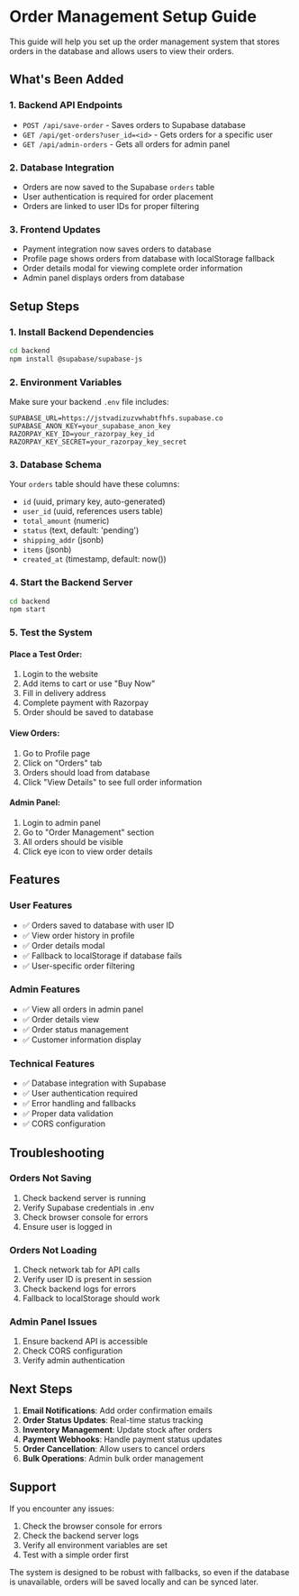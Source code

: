 # Order Management Setup Guide

This guide will help you set up the order management system that stores orders in the database and allows users to view their orders.

## What's Been Added

### 1. Backend API Endpoints
- `POST /api/save-order` - Saves orders to Supabase database
- `GET /api/get-orders?user_id=<id>` - Gets orders for a specific user
- `GET /api/admin-orders` - Gets all orders for admin panel

### 2. Database Integration
- Orders are now saved to the Supabase `orders` table
- User authentication is required for order placement
- Orders are linked to user IDs for proper filtering

### 3. Frontend Updates
- Payment integration now saves orders to database
- Profile page shows orders from database with localStorage fallback
- Order details modal for viewing complete order information
- Admin panel displays orders from database

## Setup Steps

### 1. Install Backend Dependencies
```bash
cd backend
npm install @supabase/supabase-js
```

### 2. Environment Variables
Make sure your backend `.env` file includes:
```
SUPABASE_URL=https://jstvadizuzvwhabtfhfs.supabase.co
SUPABASE_ANON_KEY=your_supabase_anon_key
RAZORPAY_KEY_ID=your_razorpay_key_id
RAZORPAY_KEY_SECRET=your_razorpay_key_secret
```

### 3. Database Schema
Your `orders` table should have these columns:
- `id` (uuid, primary key, auto-generated)
- `user_id` (uuid, references users table)
- `total_amount` (numeric)
- `status` (text, default: 'pending')
- `shipping_addr` (jsonb)
- `items` (jsonb)
- `created_at` (timestamp, default: now())

### 4. Start the Backend Server
```bash
cd backend
npm start
```

### 5. Test the System

#### Place a Test Order:
1. Login to the website
2. Add items to cart or use "Buy Now"
3. Fill in delivery address
4. Complete payment with Razorpay
5. Order should be saved to database

#### View Orders:
1. Go to Profile page
2. Click on "Orders" tab
3. Orders should load from database
4. Click "View Details" to see full order information

#### Admin Panel:
1. Login to admin panel
2. Go to "Order Management" section
3. All orders should be visible
4. Click eye icon to view order details

## Features

### User Features
- ✅ Orders saved to database with user ID
- ✅ View order history in profile
- ✅ Order details modal
- ✅ Fallback to localStorage if database fails
- ✅ User-specific order filtering

### Admin Features
- ✅ View all orders in admin panel
- ✅ Order details view
- ✅ Order status management
- ✅ Customer information display

### Technical Features
- ✅ Database integration with Supabase
- ✅ User authentication required
- ✅ Error handling and fallbacks
- ✅ Proper data validation
- ✅ CORS configuration

## Troubleshooting

### Orders Not Saving
1. Check backend server is running
2. Verify Supabase credentials in .env
3. Check browser console for errors
4. Ensure user is logged in

### Orders Not Loading
1. Check network tab for API calls
2. Verify user ID is present in session
3. Check backend logs for errors
4. Fallback to localStorage should work

### Admin Panel Issues
1. Ensure backend API is accessible
2. Check CORS configuration
3. Verify admin authentication

## Next Steps

1. **Email Notifications**: Add order confirmation emails
2. **Order Status Updates**: Real-time status tracking
3. **Inventory Management**: Update stock after orders
4. **Payment Webhooks**: Handle payment status updates
5. **Order Cancellation**: Allow users to cancel orders
6. **Bulk Operations**: Admin bulk order management

## Support

If you encounter any issues:
1. Check the browser console for errors
2. Check the backend server logs
3. Verify all environment variables are set
4. Test with a simple order first

The system is designed to be robust with fallbacks, so even if the database is unavailable, orders will be saved locally and can be synced later.